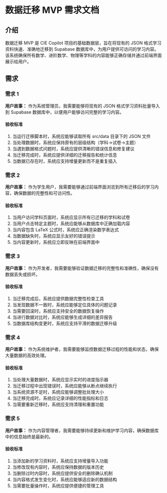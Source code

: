 # 数据迁移 MVP 需求文档

## 介绍

数据迁移 MVP 是 CIE Copilot 项目的基础数据层，旨在将现有的 JSON 格式学习资料快速、准确地迁移到 Supabase 数据库中，为用户提供可访问的学习内容。该系统确保所有数学、进阶数学、物理等学科的内容能够正确存储并通过前端界面展示给用户。

## 需求

### 需求 1

**用户故事：** 作为系统管理员，我需要能够将现有的 JSON 格式学习资料批量导入到 Supabase 数据库中，以便用户能够访问完整的学习内容。

#### 验收标准

1. 当运行迁移脚本时，系统应能够读取所有 src/data 目录下的 JSON 文件
2. 当处理数据时，系统应保持原有的层级结构（学科→试卷→主题）
3. 当遇到数据格式问题时，系统应提供清晰的错误信息和修复建议
4. 当迁移完成时，系统应提供详细的迁移报告和统计信息
5. 当数据已存在时，系统应支持增量更新而不是重复插入

### 需求 2

**用户故事：** 作为学生用户，我需要能够通过前端界面浏览到所有迁移后的学习内容，确保数据的完整性和可访问性。

#### 验收标准

1. 当用户访问学科页面时，系统应显示所有已迁移的学科和试卷
2. 当用户点击特定主题时，系统应能够从数据库中正确加载内容
3. 当内容包含 LaTeX 公式时，系统应正确渲染数学表达式
4. 当数据缺失时，系统应显示友好的错误提示
5. 当内容更新时，系统应立即反映在前端界面中

### 需求 3

**用户故事：** 作为开发者，我需要能够验证数据迁移的完整性和准确性，确保没有数据丢失或损坏。

#### 验收标准

1. 当迁移完成后，系统应提供数据完整性检查工具
2. 当发现数据不一致时，系统应能够定位具体的问题记录
3. 当需要回滚时，系统应支持安全的数据恢复操作
4. 当进行数据对比时，系统应能够生成详细的差异报告
5. 当数据库结构变更时，系统应支持平滑的数据迁移升级

### 需求 4

**用户故事：** 作为系统维护者，我需要能够监控数据迁移过程的性能和状态，确保大量数据的高效处理。

#### 验收标准

1. 当处理大量数据时，系统应显示实时的进度指示器
2. 当迁移过程中出现错误时，系统应能够从断点继续执行
3. 当系统资源不足时，系统应能够调整批处理大小
4. 当迁移完成时，系统应记录详细的性能指标和日志
5. 当需要重新迁移时，系统应支持清理和重置功能

### 需求 5

**用户故事：** 作为内容管理者，我需要能够持续更新和维护学习内容，确保数据库中的信息始终是最新的。

#### 验收标准

1. 当添加新的学习资料时，系统应支持增量导入功能
2. 当修改现有内容时，系统应保持数据的版本历史
3. 当删除过时内容时，系统应提供安全的删除确认机制
4. 当内容格式发生变化时，系统应能够适应新的数据结构
5. 当需要批量操作时，系统应提供便捷的管理工具